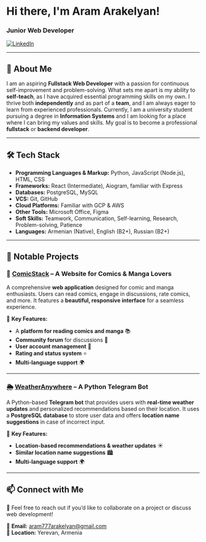 # Hi there, I'm Aram Arakelyan!

### Junior Web Developer

[![LinkedIn](https://img.shields.io/badge/LinkedIn-Profile-blue?style=flat&logo=linkedin)](https://www.linkedin.com/in/aram-arakelyan-632227282/)

---

## 🚀 About Me
I am an aspiring **Fullstack Web Developer** with a passion for continuous self-improvement and problem-solving. What sets me apart is my ability to **self-teach**, as I have acquired essential programming skills on my own. I thrive both **independently** and as part of a **team**, and I am always eager to learn from experienced professionals. Currently, I am a university student pursuing a degree in **Information Systems** and I am looking for a place where I can bring my values and skills. My goal is to become a professional **fullstack** or **backend developer**.

---

## 🛠️ Tech Stack
- **Programming Languages & Markup:** Python, JavaScript (Node.js), HTML, CSS
- **Frameworks:** React (Intermediate), Aiogram, familiar with Express
- **Databases:** PostgreSQL, MySQL
- **VCS:** Git, GitHub
- **Cloud Platforms:** Familiar with GCP & AWS
- **Other Tools:** Microsoft Office, Figma
- **Soft Skills:** Teamwork, Communication, Self-learning, Research, Problem-solving, Patience
- **Languages:** Armenian (Native), English (B2+), Russian (B2+)

---

## 🌟 Notable Projects
### **📖 [ComicStack](https://github.com/AramArakelyan777/comicstack-app) – A Website for Comics & Manga Lovers**
A comprehensive **web application** designed for comic and manga enthusiasts. Users can read comics, engage in discussions, rate comics, and more. It features a **beautiful, responsive interface** for a seamless experience.

🔹 **Key Features:**
- A **platform for reading comics and manga** 📚
- **Community forum** for discussions 💬
- **User account management** 👤
- **Rating and status system** ⭐
- **Multi-language support** 🌍

---

### **🌦 [WeatherAnywhere](https://github.com/AramArakelyan777/weather-telegram-bot) – A Python Telegram Bot**
A Python-based **Telegram bot** that provides users with **real-time weather updates** and personalized recommendations based on their location. It uses a **PostgreSQL database** to store user data and offers **location name suggestions** in case of incorrect input.

🔹 **Key Features:**
- **Location-based recommendations & weather updates** ☀️
- **Similar location name suggestions** 🏙
- **Multi-language support** 🌍

---

## 📫 Connect with Me
💬 Feel free to reach out if you’d like to collaborate on a project or discuss web development!

📧 **Email:** aram777arakelyan@gmail.com  
📍 **Location:** Yerevan, Armenia  

